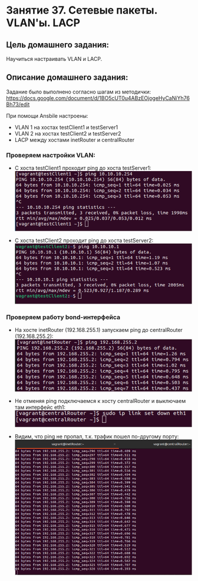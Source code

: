 # Занятие 37. Сетевые пакеты. VLAN'ы. LACP

## Цель домашнего задания:
Научиться настраивать VLAN и LACP.

## Описание домашнего задания:

Задание было выполнено согласно шагам из методички:  
https://docs.google.com/document/d/1BO5cUT0u4ABzEOjogeHyCaNiYh76Bh73/edit  

При помощи Ansbile настроены:  
- VLAN 1 на хостах testClient1 и testServer1
- VLAN 2 на хостах testClient2 и testServer2
- LACP между хостами inetRouter и centralRouter

### Проверяем настройки VLAN:
- С хоста testClient1 проходит ping до хоста testServer1:  
![image info](./ping_testClient1_testServer1.png)

- С хоста testClient2 проходит ping до хоста testServer2:  
![image info](./ping_testClient2_testServer2.png)

### Проверяем работу bond-интерфейса
- На хосте inetRouter (192.168.255.1) запускаем ping до centralRouter (192.168.255.2):  
![image info](./ping_inetRouter_centralRouter_before.png)

- Не отменяя ping подключаемся к хосту centralRouter и выключаем там интерфейс eth1:
![image info](./centralRouter_eth1_down.png)

- Видим, что ping не пропал, т.к. трафик пошел по-другому порту:  
![image info](./ping_inetRouter_centralRouter_after.png)
